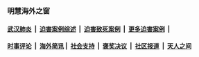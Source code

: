 
### 明慧海外之窗

####  [武汉肺炎](indexes/365.md?t=05200001) &nbsp;|&nbsp;  [迫害案例综述](indexes/328.md?t=05200001) &nbsp;|&nbsp; [迫害致死案例](indexes/277.md?t=05200001)  &nbsp;|&nbsp; [更多迫害案例](indexes/81.md?t=05200001)  &nbsp;|&nbsp; 
####  [时事评论](indexes/19.md?t=05200001) &nbsp;|&nbsp; [海外简讯](indexes/245.md?t=05200001)&nbsp;|&nbsp;  [社会支持](indexes/140.md?t=05200001) &nbsp;|&nbsp; [褒奖决议](indexes/282.md?t=05200001) &nbsp;|&nbsp; [社区报道](indexes/91.md?t=05200001)  &nbsp;|&nbsp; [天人之间](indexes/78.md?t=05200001) 

